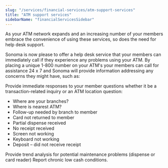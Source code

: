 ```yaml
---
slug: "/services/financial-services/atm-support-services"
title: "ATM support services"
sidebarName: "financialServicesSidebar"
---
```

As your ATM network expands and an increasing number of your members embrace the convenience of using these services, so does the need for help desk support.

Sonoma is now please to offer a help desk service that your members can immediately call if they experience any problems using your ATM. By placing a unique 1-800 number on your ATM's your members can call for assistance 24 x 7 and Sonoma will provide information addressing any concerns they might have, such as:

Provide immediate responses to your member questions whether it be a transaction-related inquiry or an ATM location question:
* Where are your branches?
* Where is nearest ATM?
* Follow-up needed by branch to member
* Card not returned to member
* Partial dispense received
* No receipt received
* Screen not working
* Keyboard not working
* Deposit – did not receive receipt

Provide trend analysis for potential maintenance problems (dispense or card reader)
Report chronic low cash conditions.